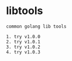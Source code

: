 # libtools
```
common golang lib tools

1. try v1.0.0
2. try v1.0.1
3. try v1.0.2
4. try v1.0.3
```
